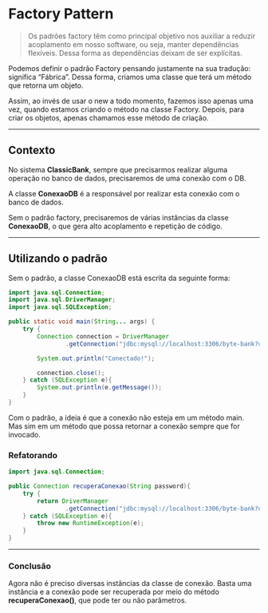 # Factory Pattern

> Os padrões factory têm como principal objetivo nos auxiliar a reduzir acoplamento em nosso software, ou seja, manter dependências flexíveis. Dessa forma as dependências deixam de ser explícitas.

Podemos definir o padrão Factory pensando justamente na sua tradução: significa “Fábrica”. Dessa forma, criamos uma classe que terá um método que retorna um objeto.

Assim, ao invés de usar o new a todo momento, fazemos isso apenas uma vez, quando estamos criando o método na classe Factory. Depois, para criar os objetos, apenas chamamos esse método de criação.


---
## Contexto

No sistema **ClassicBank**, sempre que precisarmos realizar alguma operação no banco de dados,
precisaremos de uma conexão com o DB.

A classe **ConexaoDB** é a responsável por realizar esta conexão com o banco de dados.

Sem o padrão factory, precisaremos de várias instâncias da classe **ConexaoDB**, o que gera alto acoplamento
e repetição de código.


---
## Utilizando o padrão

Sem o padrão, a classe ConexaoDB está escrita da seguinte forma:

```java
import java.sql.Connection;
import java.sql.DriverManager;
import java.sql.SQLException;

public static void main(String... args) {
    try {
        Connection connection = DriverManager
                .getConnection("jdbc:mysql://localhost:3306/byte-bank?user=root&password=password");

        System.out.println("Conectado!");

        connection.close();
    } catch (SQLException e){
        System.out.println(e.getMessage());
    }
}
```

Com o padrão, a ideia é que a conexão não esteja em um método main. 
Mas sim em um método que possa retornar a conexão sempre que for invocado.


### Refatorando

```java
import java.sql.Connection;

public Connection recuperaConexao(String password){
    try {
        return DriverManager
                .getConnection("jdbc:mysql://localhost:3306/byte-bank?user=root&password="+password);
    } catch (SQLException e){
        throw new RuntimeException(e);
    }
}
```

---


### Conclusão

Agora não é preciso diversas instâncias da classe de conexão. Basta uma instância e a conexão pode ser recuperada
por meio do método **recuperaConexao()**, que pode ter ou não parâmetros.
